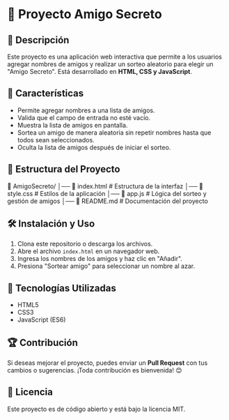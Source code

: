 # 🎉 Proyecto Amigo Secreto

## 📌 Descripción
Este proyecto es una aplicación web interactiva que permite a los usuarios agregar nombres de amigos y realizar un sorteo aleatorio para elegir un "Amigo Secreto". Está desarrollado en **HTML, CSS y JavaScript**.

## 🚀 Características
- Permite agregar nombres a una lista de amigos.
- Valida que el campo de entrada no esté vacío.
- Muestra la lista de amigos en pantalla.
- Sortea un amigo de manera aleatoria sin repetir nombres hasta que todos sean seleccionados.
- Oculta la lista de amigos después de iniciar el sorteo.

## 📂 Estructura del Proyecto
📁 AmigoSecreto/ │── 📄 index.html # Estructura de la interfaz │── 📄 style.css # Estilos de la aplicación │── 📄 app.js # Lógica del sorteo y gestión de amigos │── 📄 README.md # Documentación del proyecto

## 🛠️ Instalación y Uso
1. Clona este repositorio o descarga los archivos.
2. Abre el archivo `index.html` en un navegador web.
3. Ingresa los nombres de los amigos y haz clic en "Añadir".
4. Presiona "Sortear amigo" para seleccionar un nombre al azar.

## 📌 Tecnologías Utilizadas
- HTML5
- CSS3
- JavaScript (ES6)

## 🏆 Contribución
Si deseas mejorar el proyecto, puedes enviar un **Pull Request** con tus cambios o sugerencias. ¡Toda contribución es bienvenida! 😊

## 📜 Licencia
Este proyecto es de código abierto y está bajo la licencia MIT.
